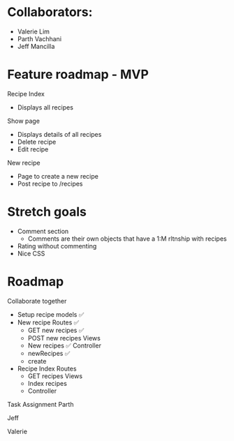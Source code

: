 # Collaborators:
- Valerie Lim
- Parth Vachhani
- Jeff Mancilla

# Feature roadmap - MVP

Recipe Index
- Displays all recipes

Show page
- Displays details of all recipes
- Delete recipe
- Edit recipe

New recipe
- Page to create a new recipe
- Post recipe to /recipes

# Stretch goals
- Comment section
  - Comments are their own objects that have a 1:M rltnship with recipes
- Rating without commenting
- Nice CSS

# Roadmap

Collaborate together
- Setup recipe models ✅
- New recipe
  Routes ✅
  - GET new recipes ✅
  - POST new recipes
  Views
  - New recipes ✅
  Controller
  - newRecipes ✅
  - create
- Recipe Index
  Routes
  - GET recipes
  Views
  - Index recipes
  - Controller

Task Assignment
Parth

Jeff

Valerie
